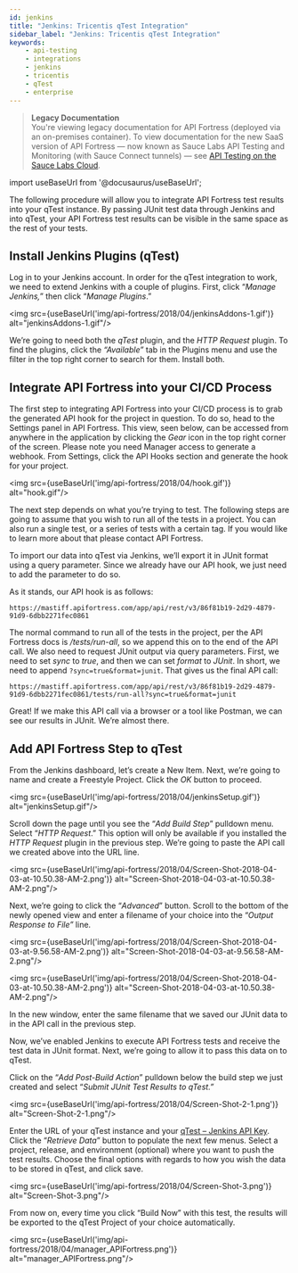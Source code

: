 ```yaml
---
id: jenkins
title: "Jenkins: Tricentis qTest Integration"
sidebar_label: "Jenkins: Tricentis qTest Integration"
keywords:
    - api-testing
    - integrations
    - jenkins
    - tricentis
    - qTest
    - enterprise
---
```


>**Legacy Documentation**<br/>You're viewing legacy documentation for API Fortress (deployed via an on-premises container). To view documentation for the new SaaS version of API Fortress &#8212; now known as Sauce Labs API Testing and Monitoring (with Sauce Connect tunnels) &#8212; see [API Testing on the Sauce Labs Cloud](/api-testing/).

import useBaseUrl from '@docusaurus/useBaseUrl';

The following procedure will allow you to integrate API Fortress test results into your qTest instance. By passing JUnit test data through Jenkins and into qTest, your API Fortress test results can be visible in the same space as the rest of your tests.

## Install Jenkins Plugins (qTest)

Log in to your Jenkins account. In order for the qTest integration to work, we need to extend Jenkins with a couple of plugins. First, click “_Manage Jenkins,_” then click “_Manage Plugins_.”

<img src={useBaseUrl('img/api-fortress/2018/04/jenkinsAddons-1.gif')} alt="jenkinsAddons-1.gif"/>

We’re going to need both the _qTest_ plugin, and the _HTTP Request_ plugin. To find the plugins, click the _“Available”_ tab in the Plugins menu and use the filter in the top right corner to search for them. Install both.

## Integrate API Fortress into your CI/CD Process

The first step to integrating API Fortress into your CI/CD process is to grab the generated API hook for the project in question. To do so, head to the Settings panel in API Fortress. This view, seen below, can be accessed from anywhere in the application by clicking the _Gear_ icon in the top right corner of the screen. Please note you need Manager access to generate a webhook. From Settings, click the API Hooks section and generate the hook for your project.

<img src={useBaseUrl('img/api-fortress/2018/04/hook.gif')} alt="hook.gif"/>

The next step depends on what you’re trying to test. The following steps are going to assume that you wish to run all of the tests in a project. You can also run a single test, or a series of tests with a certain tag. If you would like to learn more about that please contact API Fortress.

To import our data into qTest via Jenkins, we’ll export it in JUnit format using a query parameter. Since we already have our API hook, we just need to add the parameter to do so.

As it stands, our API hook is as follows:

```
https://mastiff.apifortress.com/app/api/rest/v3/86f81b19-2d29-4879-91d9-6dbb2271fec0861
```

The normal command to run all of the tests in the project, per the API Fortress docs is _/tests/run-all_, so we append this on to the end of the API call. We also need to request JUnit output via query parameters. First, we need to set _sync_ to _true_, and then we can set _format_ to _JUnit_. In short, we need to append `?sync=true&format=junit`. That gives us the final API call:

```
https://mastiff.apifortress.com/app/api/rest/v3/86f81b19-2d29-4879-91d9-6dbb2271fec0861/tests/run-all?sync=true&format=junit
```

Great! If we make this API call via a browser or a tool like Postman, we can see our results in JUnit. We’re almost there.

## Add API Fortress Step to qTest

From the Jenkins dashboard, let’s create a New Item. Next, we’re going to name and create a Freestyle Project. Click the _OK_ button to proceed.

<img src={useBaseUrl('img/api-fortress/2018/04/jenkinsSetup.gif')} alt="jenkinsSetup.gif"/>

Scroll down the page until you see the “_Add Build Step_” pulldown menu. Select “_HTTP Request_.” This option will only be available if you installed the _HTTP Request_ plugin in the previous step. We’re going to paste the API call we created above into the URL line.

<img src={useBaseUrl('img/api-fortress/2018/04/Screen-Shot-2018-04-03-at-10.50.38-AM-2.png')} alt="Screen-Shot-2018-04-03-at-10.50.38-AM-2.png"/>

Next, we’re going to click the “_Advanced_” button. Scroll to the bottom of the newly opened view and enter a filename of your choice into the “_Output Response to File”_ line.

<img src={useBaseUrl('img/api-fortress/2018/04/Screen-Shot-2018-04-03-at-9.56.58-AM-2.png')} alt="Screen-Shot-2018-04-03-at-9.56.58-AM-2.png"/>

<img src={useBaseUrl('img/api-fortress/2018/04/Screen-Shot-2018-04-03-at-10.50.38-AM-2.png')} alt="Screen-Shot-2018-04-03-at-10.50.38-AM-2.png"/>

In the new window, enter the same filename that we saved our JUnit data to in the API call in the previous step.

Now, we’ve enabled Jenkins to execute API Fortress tests and receive the test data in JUnit format. Next, we’re going to allow it to pass this data on to qTest.

Click on the “_Add Post-Build Action_” pulldown below the build step we just created and select “_Submit JUnit Test Results to qTest.”_

<img src={useBaseUrl('img/api-fortress/2018/04/Screen-Shot-2-1.png')} alt="Screen-Shot-2-1.png"/>

Enter the URL of your qTest instance and your [qTest – Jenkins API Key](https://support.qasymphony.com/hc/en-us/articles/115002955466-Jenkins-and-Bamboo-Integration#11-configure-the-qtest-jenkins-plugin-for-freestyle). Click the “_Retrieve Data_” button to populate the next few menus. Select a project, release, and environment (optional) where you want to push the test results. Choose the final options with regards to how you wish the data to be stored in qTest, and click save.

<img src={useBaseUrl('img/api-fortress/2018/04/Screen-Shot-3.png')} alt="Screen-Shot-3.png"/>

From now on, every time you click “Build Now” with this test, the results will be exported to the qTest Project of your choice automatically.

<img src={useBaseUrl('img/api-fortress/2018/04/manager_APIFortress.png')} alt="manager_APIFortress.png"/>
